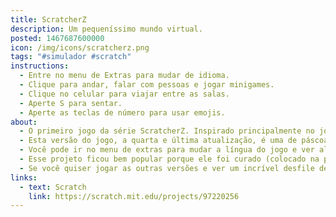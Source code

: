 ```yaml
---
title: ScratcherZ
description: Um pequeníssimo mundo virtual.
posted: 1467687600000
icon: /img/icons/scratcherz.png
tags: "#simulador #scratch"
instructions:
  - Entre no menu de Extras para mudar de idioma.
  - Clique para andar, falar com pessoas e jogar minigames.
  - Clique no celular para viajar entre as salas.
  - Aperte S para sentar.
  - Aperte as teclas de número para usar emojis.
about:
  - O primeiro jogo da série ScratcherZ. Inspirado principalmente no jogo <a href="https://scratch.mit.edu/projects/167908369/">Vidas</a>, do Pinguim10 no Scratch, eu criei um jogo de mundo virtual baseado no Club Penguin. Antes dele lançar era pra se chamar Catest, e os personagens seriam gatos, mas aí eu mudei de ideia e fiz um personagem simples com poucos frames pra ser fácil de criar customização.
  - Esta versão do jogo, a quarta e última atualização, é uma de páscoa. Você tinha que encontrar os ovos escondidos nas salas para ganhar creds como recompensa.
  - Você pode ir no menu de extras para mudar a língua do jogo e ver alguns sites antigos que eu fiz para ele.
  - Esse projeto ficou bem popular porque ele foi curado (colocado na primeira página do Scratch, o site onde o jogo foi compartilhado), mas muitos jogadores tiveram problemas por causa da implementação meio lixosa da escolha de idioma.
  - Se você quiser jogar as outras versões e ver um incrível desfile de carnaval multi-milionário, elas estão disponíveis no <a href="https://scratch.mit.edu/studios/1840308/">estúdio do ScratcherZ</a>.
links:
  - text: Scratch
    link: https://scratch.mit.edu/projects/97220256
---
```

<scratch url="https://scratch.mit.edu/projects/97220256"></scratch>